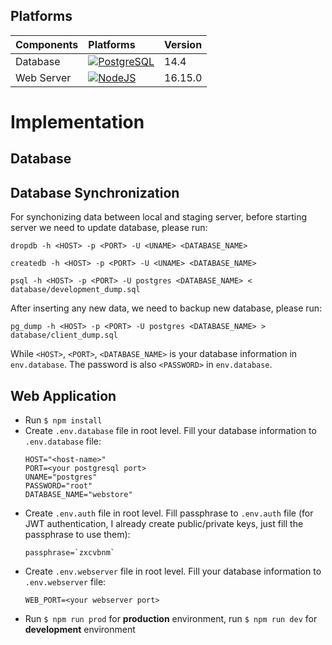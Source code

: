 ## Platforms

|Components |Platforms | Version |
| :---      |   :---            | :---            |
|Database|[![PostgreSQL][postgresql]][postgresql-url]| 14.4 |
|Web Server| [![NodeJS][nodejs]][nodejs-url]| 16.15.0 |

# Implementation

## Database

<!-- You can **restore** the database of this system from the file in this path: `delivery-app-api/database/ddl_for_restore.sql`. If you don't know how to **restore**, do the following steps:

- Install PostgreSQL (choose port `5432`)
- Open Pgadmin 4 
- To enable `Restore` database, you have to correct the Binary Path in the Preferences dialog first ([more details](https://dba.stackexchange.com/questions/149169/binary-path-in-the-pgadmin-preferences)):
    - Open `File` &#8594; `Preferences` &#8594;  `Paths` &#8594; `Binary Paths`
    - Find `PostgreSQL 14` (your PostgreSQL version) and paste the binary path (e.g. `C:\Program Files\PostgreSQL\14\bin`) to that box 

- Create a database name `webstore`.

- Restore `webstore` database with source code from this path: `delivery-app-api/database/ddl_for_restore.sql`.

(You can also paste the content in `delivery-app-api/database/ddl_readable.sql` and `delivery-app-api/database/dml_readable.sql` to `Query Tool` of `webstore` database to restore the database) -->

## Database Synchronization

For synchonizing data between local and staging server, before starting server we need to update database, please run:
```
dropdb -h <HOST> -p <PORT> -U <UNAME> <DATABASE_NAME>
```
```
createdb -h <HOST> -p <PORT> -U <UNAME> <DATABASE_NAME>
```
```
psql -h <HOST> -p <PORT> -U postgres <DATABASE_NAME> < database/development_dump.sql
```
After inserting any new data, we need to backup new database, please run:
```
pg_dump -h <HOST> -p <PORT> -U postgres <DATABASE_NAME> > database/client_dump.sql
```
While `<HOST>`, `<PORT>`, `<DATABASE_NAME>` is your database information in `env.database`. The password is also `<PASSWORD>` in `env.database`.
## Web Application

- Run `$ npm install`
- Create `.env.database` file in root level. Fill your database information to `.env.database` file:
    ```
    HOST="<host-name>"
    PORT=<your postgresql port>
    UNAME="postgres"
    PASSWORD="root"
    DATABASE_NAME="webstore"
    ```
- Create `.env.auth` file in root level. Fill passphrase to `.env.auth` file (for JWT authentication, I already create public/private keys, just fill the passphrase to use them):
    ```
    passphrase=`zxcvbnm`
    ```
<!-- - Create private/public key (For JWT authentication):
    - Install [OpenSSL](https://slproweb.com/products/Win32OpenSSL.html) (version 63MB)
    - Add the path of binary file `...\OpenSSL-Win64\bin` to environment variables.
    - To create private key, run this cmd in root level:
    `openssl genrsa -des3 -out private.pem 2048` 
    - Enter passphrase
    - Fill the passphrase like below to `.env.auth` file in root level:  
        ```
        passphrase='your-passhrase'
        ```
    - To create public key, run this cmd in root level: `openssl rsa -in private.pem -outform PEM -pubout -out public.pem`  -->

- Create `.env.webserver` file in root level. Fill your database information to `.env.webserver` file:
    ```
    WEB_PORT=<your webserver port>
    ```
- Run `$ npm run prod` for **production** environment, run `$ npm run dev` for **development** environment

[postgresql]: https://img.shields.io/badge/postgreSQL-4169E1?style=for-the-badge&logo=PostgreSQL&logoColor=white
[postgresql-url]: https://www.postgresql.org/docs/10/index.html
[nodejs]: https://img.shields.io/badge/NodeJS-339933?style=for-the-badge&logo=nodedotjs&logoColor=white
[nodejs-url]: https://nodejs.org/dist/latest-v18.x/docs/api/